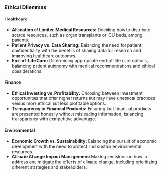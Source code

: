 

### Ethical Dilemmas

#### Healthcare
- **Allocation of Limited Medical Resources:** Deciding how to distribute scarce resources, such as organ transplants or ICU beds, among patients.
- **Patient Privacy vs. Data Sharing:** Balancing the need for patient confidentiality with the benefits of sharing data for research and improving healthcare outcomes.
- **End-of-Life Care:** Determining appropriate end-of-life care options, balancing patient autonomy with medical recommendations and ethical considerations.

#### Finance
- **Ethical Investing vs. Profitability:** Choosing between investment opportunities that offer higher returns but may have unethical practices versus more ethical but less profitable options.
- **Transparency in Financial Products:** Ensuring that financial products are presented honestly without misleading information, balancing transparency with competitive advantage.

#### Environmental
- **Economic Growth vs. Sustainability:** Balancing the pursuit of economic development with the need to protect and sustain environmental resources.
- **Climate Change Impact Management:** Making decisions on how to address and mitigate the effects of climate change, including prioritizing different strategies and stakeholders.
